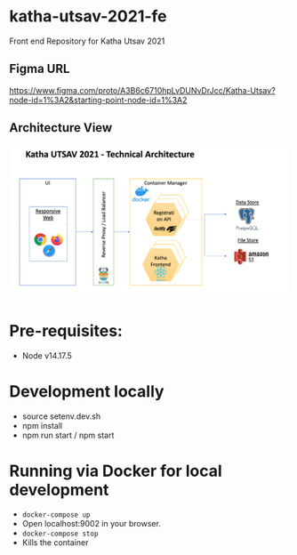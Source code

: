 # katha-utsav-2021-fe
Front end Repository for Katha Utsav 2021

## Figma URL
https://www.figma.com/proto/A3B6c6710hpLvDUNvDrJcc/Katha-Utsav?node-id=1%3A2&starting-point-node-id=1%3A2

## Architecture View
![Architecture Diagram](./Katha_Utsav_Architecture.png)

# Pre-requisites:
  *  Node v14.17.5

# Development locally
  * source setenv.dev.sh
  * npm install
  * npm run start / npm start

# Running via Docker for local development
  * `docker-compose up`
  *  Open localhost:9002 in your browser.
  * `docker-compose stop`
  *  Kills the container

